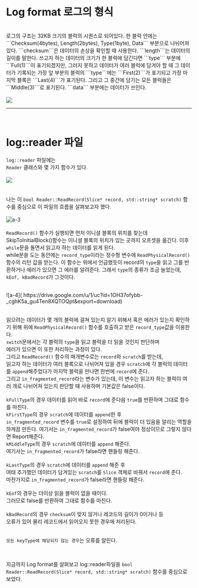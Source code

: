 # Log format 로그의 형식
<br/>
로그의 구조는 32KB 크기의 블럭의 시퀀스로 되어있다.     
한 블럭 안에는 ```Checksum(4bytes), Length(2bytes), Type(1byte), Data``` 부분으로 나뉘어져 있다.      
```checksum```은 데이터의 손상을 확인할 때 사용한다.
```length```는 데이터의 길이를 말한다.
쓰고자 하는 데이터의 크기가 한 블럭에 담긴다면 ```type``` 부분에 ```Full(1)```이 표기되겠지만,       
그러지 못하고 데이터가 여러 블럭에 담겨야 할 때 그 데이터가 기록되는 가장 앞 부분의 블럭의 ```type```에는 ```First(2)```가 표기되고       
가장 마지막 블록은 ```Last(4)```가 표기된다.       
그리고 그 중간에 담기는 모든 블럭들은 ```Middle(3)```로 표기된다.   
```data``` 부분에는 데이터가 쓰인다.
  
<br/>      
<br/>   
<img src="https://drive.google.com/u/1/uc?id=1E_j12nGBrGLoZ5Ze--pg9UoPFvqgJ26s&export=download">    

<br/>
<hr/>
<br/>

# log::reader 파일    
```log::reader``` 파일에는   
```Reader``` 클래스와 몇 가지 함수가 있다.    
<br/> 
<img src="https://drive.google.com/u/1/uc?id=1n0iBamRTZTfV4Nj-i2GqJ0paLpNYuQ8L&export=download">     
<br/>  
나는 이 ```bool Reader::ReadRecord(Slice* record, std::string* scratch)``` 함수를 중심으로 이 파일의 흐름을 살펴보고자 했다.    
<br/>
![a-3]( https://drive.google.com/u/1/uc?id=14NWw8RAqeUYsQvzb2AxUMACrfSjdEzSN&export=download)    
<br/>
```ReadRecord()``` 함수가 실행되면 먼저 이니셜 블록의 위치를 찾는데
SkipToInitialBlock()함수는 이니셜 블록의 위치가 있는 곳까지 오프셋을 옮긴다.
이후 ```while```문을 돌면서 읽고자 하는 데이터를 읽게 된다.  
while문을 도는 동안에는 ```record_type```이라는 정수형 변수에 ```ReadPhysicalRecord()```함수의 리턴 값을 받는다. 이 함수는 위에서 언급했듯이 record의 ```type```을 읽고 그를 반환하거나 에러가 있으면 그 에러를 알려준다. 그래서 ```type```의 종류가 조금 늘었는데, ```kEof, kBadRecord```가 그것이다. 

<br/>
![a-4]( https://drive.google.com/u/1/uc?id=1OH37ofybb-_cghK5a_gu4Ten8XQTOQpt&export=download)    
<br/>
<br/>

읽으려는 데이터가 몇 개의 블럭에 걸쳐 있는지 알기 위해서 혹은 에러가 있는지 확인하기 위해 위에 ```ReadPhysicalRecord()``` 함수를 호출하고 받은 ```record_type```값을 이용한다.    
```switch```문에서는 각 블럭의 ```type```을 읽고 블럭을 더 읽을 것인지 판단하며    
에러가 있으면 이 또한 처리하는 과정이 있다.   
그리고 ```ReadRecord()``` 함수의 매개변수로는 ```record```와 ```scratch```를 받는데,     
읽고자 하는 데이터가 여러 블록으로 나뉘어져 있을 경우 ```scratch```에 각 블럭의 데이터를 ```append```해주었다가 마지막 블럭을 만나면 한번에 ```record```에 준다.    
그리고 ```in_fragmented_record```라는 변수가 있는데, 이 변수는 읽고자 하는 블럭이 여러 개로 나뉘어져 있는지 판단할 때 사용하며 기본값은 false이다.
<br/>   
```kFullType```의 경우 데이터를 읽어 바로 ```record```에 준다음 ```true```를 반환하며 그대로 함수를 마친다. 
<br/>
```kFirstType```의 경우 ```scratch```에 데이터를 ```append```한 후        
```in_fragmented_record``` 변수를 ```true```로 설정하여 뒤에 블럭이 더 있음을 알리는 역할을 하게끔 만든다.     여기서는 ```in_fragmented_record```가 false여야 정상이므로 그렇지 않다면 Report해준다.
<br/>
```kMiddleType```의 경우 ```scratch```에 데이터를 ```append``` 해준다.    
여기서는 ```in_fragmented_record```가 false라면 핸들링 해준다.   
<br/> 
```kLastType```의 경우 ```scratch```에 데이터를 ```append``` 해준 후      
여태 추가했던 데이터가 담겨있는 ```scratch```를 ```Slice``` 객체로 바꿔서 ```record```에 준다.   
마찬가지로 ```in_fragmented_record```가 false라면 핸들링 해준다.   
<br/>
```kEof```의 경우는 더이상 읽을 블럭이 없을 때이다.    
그러므로 false를 반환하여 그대로 함수를 마친다.    
<br/>
 ```kBadRecord```의 경우 ```checksum```이 맞지 않거나 레코드의 길이가 0이거나 등     
 오류가 있어 물리 레코드에서 읽어오지 못한 경우에 처리된다.   
<br/>
 
 ```모든 keyType에 해당되지 않는 경우```는 오류를 알린다.   

<br/>

지금까지 Log format를 살펴보고 log::reader파일을 ```bool Reader::ReadRecord(Slice* record, std::string* scratch)``` 함수를 중심으로 보았다.       






